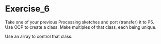 # Exercise_6

Take one of your previous Processing sketches and port (transfer) it to P5. Use OOP to create a class. Make multiples of that class, each being unique.

Use an array to control that class.
